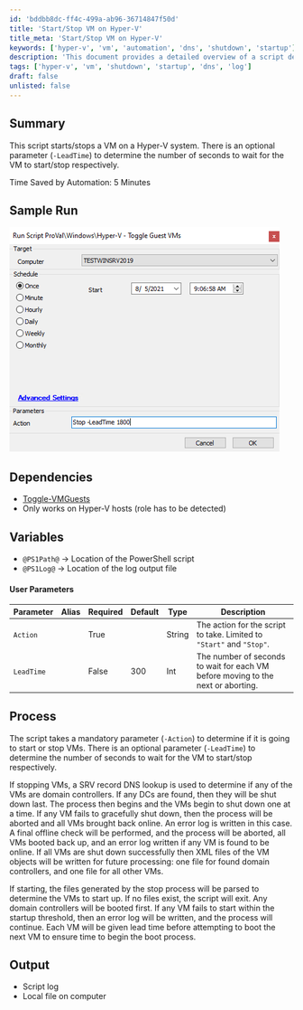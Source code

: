 ```yaml
---
id: 'bddbb8dc-ff4c-499a-ab96-36714847f50d'
title: 'Start/Stop VM on Hyper-V'
title_meta: 'Start/Stop VM on Hyper-V'
keywords: ['hyper-v', 'vm', 'automation', 'dns', 'shutdown', 'startup']
description: 'This document provides a detailed overview of a script designed to start and stop virtual machines on a Hyper-V system. It includes parameters for lead time, error handling, and logging, ensuring smooth operation and management of VMs.'
tags: ['hyper-v', 'vm', 'shutdown', 'startup', 'dns', 'log']
draft: false
unlisted: false
---
```

## Summary

This script starts/stops a VM on a Hyper-V system. There is an optional parameter (`-LeadTime`) to determine the number of seconds to wait for the VM to start/stop respectively.

Time Saved by Automation: 5 Minutes

## Sample Run

![Sample Run](../../../static/img/Hyper-V---Toggle-Guest-VMs/image_1.png)

## Dependencies

- [Toggle-VMGuests](https://proval.itglue.com/DOC-5078775-7410870)
- Only works on Hyper-V hosts (role has to be detected)

## Variables

- `@PS1Path@` -> Location of the PowerShell script
- `@PS1Log@` -> Location of the log output file

#### User Parameters

| Parameter  | Alias | Required | Default | Type   | Description                                                                                     |
|------------|-------|----------|---------|--------|-------------------------------------------------------------------------------------------------|
| `Action`   |       | True     |         | String | The action for the script to take. Limited to `"Start"` and `"Stop"`.                        |
| `LeadTime` |       | False    | 300     | Int    | The number of seconds to wait for each VM before moving to the next or aborting.              |

## Process

The script takes a mandatory parameter (`-Action`) to determine if it is going to start or stop VMs. There is an optional parameter (`-LeadTime`) to determine the number of seconds to wait for the VM to start/stop respectively.

If stopping VMs, a SRV record DNS lookup is used to determine if any of the VMs are domain controllers. If any DCs are found, then they will be shut down last. The process then begins and the VMs begin to shut down one at a time. If any VM fails to gracefully shut down, then the process will be aborted and all VMs brought back online. An error log is written in this case. A final offline check will be performed, and the process will be aborted, all VMs booted back up, and an error log written if any VM is found to be online. If all VMs are shut down successfully then XML files of the VM objects will be written for future processing: one file for found domain controllers, and one file for all other VMs.

If starting, the files generated by the stop process will be parsed to determine the VMs to start up. If no files exist, the script will exit. Any domain controllers will be booted first. If any VM fails to start within the startup threshold, then an error log will be written, and the process will continue. Each VM will be given lead time before attempting to boot the next VM to ensure time to begin the boot process.

## Output

- Script log
- Local file on computer







